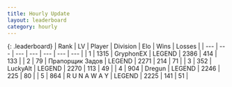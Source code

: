 ```yaml
---
title: Hourly Update
layout: leaderboard
category: hourly
---
```


{: .leaderboard}
| Rank | LV | Player | Division | Elo | Wins | Losses |
| --- | --- | --- | --- | --- | --- | --- |
| <span data-change="0">1</span> | 1315 | <span title="ID: 315148">GryphonEX</span> | LEGEND | <span data-change="0">2386</span> | <span data-change="0">414</span> | <span data-change="0">133</span> |
| <span data-change="0">2</span> | 79 | <span title="ID: 612521">Прапорщик Задов</span> | LEGEND | <span data-change="0">2271</span> | <span data-change="0">214</span> | <span data-change="0">71</span> |
| <span data-change="0">3</span> | 352 | <span title="ID: 512212">LuckyAlt</span> | LEGEND | <span data-change="0">2270</span> | <span data-change="0">113</span> | <span data-change="0">49</span> |
| <span data-change="0">4</span> | 904 | <span title="ID: 337810">Dregun</span> | LEGEND | <span data-change="0">2246</span> | <span data-change="0">225</span> | <span data-change="0">80</span> |
| <span data-change="0">5</span> | 864 | <span title="ID: 66144">R U N A W A Y</span> | LEGEND | <span data-change="0">2225</span> | <span data-change="0">141</span> | <span data-change="0">51</span> |